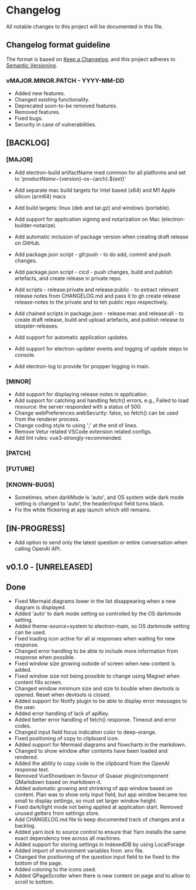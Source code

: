 # Changelog
All notable changes to this project will be documented in this file.

## Changelog format guideline
The format is based on [Keep a Changelog](https://keepachangelog.com/en/1.0.0/),
and this project adheres to [Semantic Versioning](https://semver.org/spec/v2.0.0.html).

### vMAJOR.MINOR.PATCH - YYYY-MM-DD

- Added new features.
- Changed existing functionality.
- Deprecated soon-to-be removed features.
- Removed features.
- Fixed bugs.
- Security in case of vulnerabilities.

## [BACKLOG]

### [MAJOR]
- Add electron-build artifactName med common for all platforms and set to '${productName}-${version}-${os}-${arch}.${ext}'
- Add separate mac build targets for Intel based (x64) and M1 Apple silicon (arm64) macs
- Add build targets: linux (deb and tar.gz) and windows (portable).
- Add support for application signing and notarization on Mac (electron-builder-notarize).

- Add automatic inclusion of package version when creating draft release on GitHub.
- Add package.json script - git:push - to do add, commit and push changes.
- Add package.json script - cicd - push changes, build and publish artefacts, and create release in private repo.
- Add scripts - release:private and release:public - to extract relevant release notes from CHANGELOG.md and pass it to gh create release release-notes to the private and to teh public repo respectively.
- Add chained scripts in package.json - release:mac and release:all - to create draft release, build and upload artefacts, and publish release to stoqster-releases.

- Add support for automatic application updates.
- Add support for electron-updater events and logging of update steps to console.
- Add electron-log to provide for propper logging in main.

### [MINOR]
- Add support for displaying release notes in application.
- Add support for catching and handling fetch() errors, e.g., Failed to load resource: the server responded with a status of 500.
- Change webPreferences.webSecurity: false, so fetch() can be used from the renderer process.
- Change coding style to using ';' at the end of lines.
- Remove Vetur related VSCode extension related configs. 
- Add lint rules: vue3-strongly-recommended.

### [PATCH]

### [FUTURE]

### [KNOWN-BUGS]
- Sometimes, when darkMode is 'auto', and OS system wide dark mode setting is changed to 'auto', the header/input field turns black.
- Fix the white flickering at app launch which still remains.

## [IN-PROGRESS]
- Add option to send only the latest question or entire conversation when calling OpenAI API.

## v0.1.0 - [UNRELEASED]

## Done
- Fixed Mermaid diagrams lower in the list disappearing when a new diagram is displayed.
- Added 'auto' to dark mode setting so controlled by the OS darkmode setting.
- Added theme-source=system to electron-main, so OS darkmode setting can be used.
- Fixed loading icon active for all ai responses when waiting for new response.
- Changed error handling to be able to include more information from response when possible.
- Fixed window size growing outside of screen when new content is added.
- Fixed window size not being possible to change using Magnet when content fills screen.
- Changed window minimum size and size to bouble when devtools is opened. Reset when devtools is closed.
- Added support for Notify plugin to be able to display error messages to the user.
- Added error handling of lack of apiKey.
- Added better error handling of fetch() response. Timeout and error codes.
- Changed input field focus indication color to deep-orange.
- Fixed positioning of copy to clipboard icon.
- Added support for Mermaid diagrams and flowcharts in the markdown.
- Changed to show window after contents have been loaded and rendered.
- Added the ability to copy code to the clipboard from the OpenAI response text.
- Removed VueShowdown in favour of Quasar plugin/component QMarkdown based on markdown-it.
- Added automatic growing and shrinking of app window based on content. Plan was to show only input field, but app window became too small to display settings, so must set larger window height.
- Fixed dark/light mode not being applied at application start. Removed unused getters from settings store.
- Add CHANGELOG.md file to keep documented track of changes and a backlog.
- Added yarn.lock to source control to ensure that Yarn installs the same exact dependency tree across all machines.
- Added support for storing settings in IndexedDB by using LocalForage
- Added import of environment variables from .env file.
- Changed the positioning of the question input field to be fixed to the bottom of the page.
- Added coloring to the icons used. 
- Added QPageScroller when there is new content on page and to allow to scroll to bottom.